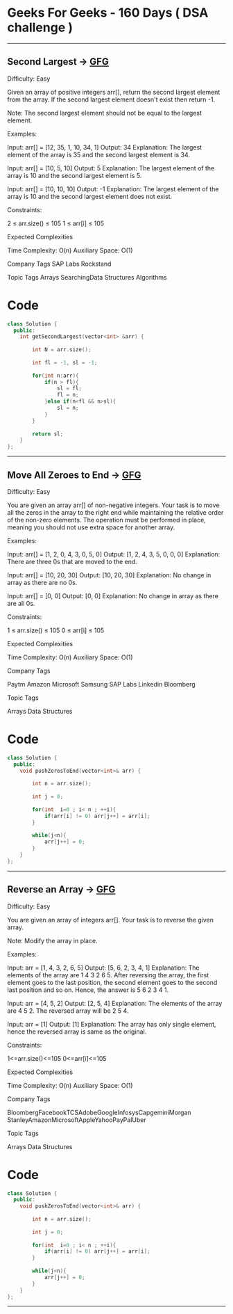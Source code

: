 # Geeks For Geeks - 160 Days ( DSA challenge )
-----------------------------------------------

## Second Largest -> [GFG](https://www.geeksforgeeks.org/batch/gfg-160-problems/track/arrays-gfg-160/problem/second-largest3735)

Difficulty: Easy

Given an array of positive integers arr[], return the second largest element from the array. If the second largest element doesn't exist then return -1.

Note: The second largest element should not be equal to the largest element.

Examples:

Input: arr[] = [12, 35, 1, 10, 34, 1]
Output: 34
Explanation: The largest element of the array is 35 and the second largest element is 34.

Input: arr[] = [10, 5, 10]
Output: 5
Explanation: The largest element of the array is 10 and the second largest element is 5.

Input: arr[] = [10, 10, 10]
Output: -1
Explanation: The largest element of the array is 10 and the second largest element does not exist.

Constraints:

2 ≤ arr.size() ≤ 105
1 ≤ arr[i] ≤ 105

Expected Complexities

Time Complexity: O(n)
Auxiliary Space: O(1)

Company Tags
SAP Labs Rockstand

Topic Tags
Arrays SearchingData Structures Algorithms

# Code
```cpp []
class Solution {
  public:
    int getSecondLargest(vector<int> &arr) {
        
        int N = arr.size();
        
        int fl = -1, sl = -1;
        
        for(int n:arr){
            if(n > fl){
                sl = fl;
                fl = n;
            }else if(n<fl && n>sl){
                sl = n;
            }
        }
        
        return sl;
    }
};
```

------


## Move All Zeroes to End -> [GFG](https://www.geeksforgeeks.org/batch/gfg-160-problems/track/arrays-gfg-160/problem/move-all-zeroes-to-end-of-array0751)
Difficulty: Easy

You are given an array arr[] of non-negative integers. Your task is to move all the zeros in the array to the right end while maintaining the relative order of the non-zero elements. The operation must be performed in place, meaning you should not use extra space for another array.

Examples:

Input: arr[] = [1, 2, 0, 4, 3, 0, 5, 0]
Output: [1, 2, 4, 3, 5, 0, 0, 0]
Explanation: There are three 0s that are moved to the end.

Input: arr[] = [10, 20, 30]
Output: [10, 20, 30]
Explanation: No change in array as there are no 0s.

Input: arr[] = [0, 0]
Output: [0, 0]
Explanation: No change in array as there are all 0s.

Constraints:

1 ≤ arr.size() ≤ 105
0 ≤ arr[i] ≤ 105

Expected Complexities

Time Complexity: O(n)
Auxiliary Space: O(1)

Company Tags

Paytm Amazon Microsoft Samsung SAP Labs Linkedin Bloomberg

Topic Tags

Arrays Data Structures

# Code
```cpp []
class Solution {
  public:
    void pushZerosToEnd(vector<int>& arr) {
        
        int n = arr.size();
        
        int j = 0;
        
        for(int  i=0 ; i< n ; ++i){
            if(arr[i] != 0) arr[j++] = arr[i];
        }
        
        while(j<n){
            arr[j++] = 0;
        }
    }
};
```

------

## Reverse an Array -> [GFG](https://www.geeksforgeeks.org/batch/gfg-160-problems/track/arrays-gfg-160/problem/reverse-an-array)
Difficulty: Easy

You are given an array of integers arr[]. Your task is to reverse the given array.

Note: Modify the array in place.

Examples:

Input: arr = [1, 4, 3, 2, 6, 5]
Output: [5, 6, 2, 3, 4, 1]
Explanation: The elements of the array are 1 4 3 2 6 5. After reversing the array, the first element goes to the last position, the second element goes to the second last position and so on. Hence, the answer is 5 6 2 3 4 1.

Input: arr = [4, 5, 2]
Output: [2, 5, 4]
Explanation: The elements of the array are 4 5 2. The reversed array will be 2 5 4.

Input: arr = [1]
Output: [1]
Explanation: The array has only single element, hence the reversed array is same as the original.

Constraints:

1<=arr.size()<=105
0<=arr[i]<=105

Expected Complexities

Time Complexity: O(n)
Auxiliary Space: O(1)

Company Tags

BloombergFacebookTCSAdobeGoogleInfosysCapgeminiMorgan StanleyAmazonMicrosoftAppleYahooPayPalUber

Topic Tags

Arrays Data Structures

# Code
```cpp []
class Solution {
  public:
    void pushZerosToEnd(vector<int>& arr) {
        
        int n = arr.size();
        
        int j = 0;
        
        for(int  i=0 ; i< n ; ++i){
            if(arr[i] != 0) arr[j++] = arr[i];
        }
        
        while(j<n){
            arr[j++] = 0;
        }
    }
};
```

------


